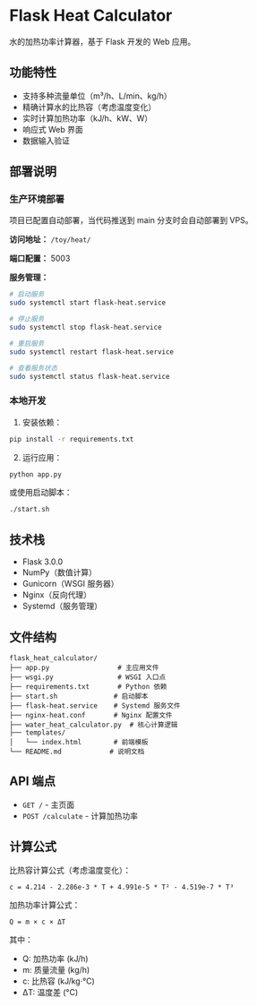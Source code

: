 # Flask Heat Calculator

水的加热功率计算器，基于 Flask 开发的 Web 应用。

## 功能特性

- 支持多种流量单位（m³/h、L/min、kg/h）
- 精确计算水的比热容（考虑温度变化）
- 实时计算加热功率（kJ/h、kW、W）
- 响应式 Web 界面
- 数据输入验证

## 部署说明

### 生产环境部署

项目已配置自动部署，当代码推送到 main 分支时会自动部署到 VPS。

**访问地址：** `/toy/heat/`

**端口配置：** 5003

**服务管理：**
```bash
# 启动服务
sudo systemctl start flask-heat.service

# 停止服务
sudo systemctl stop flask-heat.service

# 重启服务
sudo systemctl restart flask-heat.service

# 查看服务状态
sudo systemctl status flask-heat.service
```

### 本地开发

1. 安装依赖：
```bash
pip install -r requirements.txt
```

2. 运行应用：
```bash
python app.py
```

或使用启动脚本：
```bash
./start.sh
```

## 技术栈

- Flask 3.0.0
- NumPy（数值计算）
- Gunicorn（WSGI 服务器）
- Nginx（反向代理）
- Systemd（服务管理）

## 文件结构

```
flask_heat_calculator/
├── app.py                 # 主应用文件
├── wsgi.py                # WSGI 入口点
├── requirements.txt       # Python 依赖
├── start.sh              # 启动脚本
├── flask-heat.service    # Systemd 服务文件
├── nginx-heat.conf       # Nginx 配置文件
├── water_heat_calculator.py  # 核心计算逻辑
├── templates/
│   └── index.html        # 前端模板
└── README.md            # 说明文档
```

## API 端点

- `GET /` - 主页面
- `POST /calculate` - 计算加热功率

## 计算公式

比热容计算公式（考虑温度变化）：
```
c = 4.214 - 2.286e-3 * T + 4.991e-5 * T² - 4.519e-7 * T³
```

加热功率计算公式：
```
Q = m × c × ΔT
```

其中：
- Q: 加热功率 (kJ/h)
- m: 质量流量 (kg/h)
- c: 比热容 (kJ/kg·°C)
- ΔT: 温度差 (°C) 